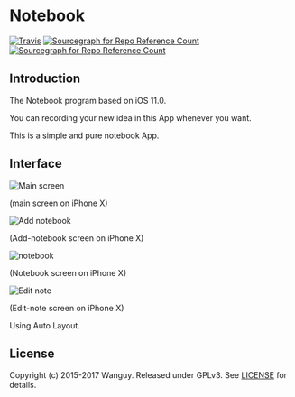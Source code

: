 # Notebook

[![Travis](https://img.shields.io/badge/Download-v1.0-blue.svg)](https://github.com/Wanguy/assignment/releases/tag/1.0) [![Sourcegraph for Repo Reference Count](https://img.shields.io/badge/build-passing-brightgreen.svg)]() [![Sourcegraph for Repo Reference Count](https://img.shields.io/badge/License-GPLv3-brightgreen.svg)](https://github.com/Wanguy/assignment/blob/master/LICENSE) 

## Introduction

The Notebook program based on iOS 11.0.

You can recording your new idea in this App whenever you want. 

This is a simple and pure notebook App. 

## Interface

![Main screen](https://github.com/Wanguy/assignment/blob/master/img/Screen%20Shot%202017-12-06%20at%2021.20.40.png)

(main screen on iPhone X)

![Add notebook](https://github.com/Wanguy/assignment/blob/master/img/Screen%20Shot%202017-12-06%20at%2021.16.32.png)

(Add-notebook screen on iPhone X)

![notebook](https://github.com/Wanguy/assignment/blob/master/img/Screen%20Shot%202017-12-06%20at%2021.17.26.png)

(Notebook screen on iPhone X)

![Edit note](https://github.com/Wanguy/assignment/blob/master/img/Screen%20Shot%202017-12-06%20at%2021.20.15.png)

(Edit-note screen on iPhone X)

Using Auto Layout.

## License

Copyright (c) 2015-2017 Wanguy. Released under GPLv3. See [LICENSE](https://github.com/Wanguy/assignment/blob/master/LICENSE) for details.

